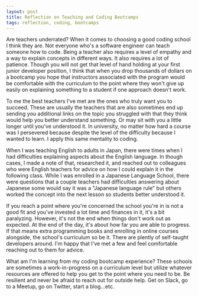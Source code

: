 ```yaml
---
layout: post
title: Reflection on Teaching and Coding Bootcamps
tags: reflection, coding, bootcamps
---
```


Are teachers underrated? When it comes to choosing a good coding school I think they are. Not everyone who's a software engineer can teach someone how to code. Being a teacher also requires a level of empathy and a way to explain concepts in different ways. It also requires a lot of patience. Though you will not get that level of hand holding at your first junior developer position, I think that when you drop thousands of dollars on a bootcamp you hope that instructors associated with the program would be comfortable with the curriculum to the point where they won't give up easily on explaining something to a student if one approach doesn't work.

To me the best teachers I've met are the ones who truly want you to succeed. These are usually the teachers that are also sometimes end up sending you additional links on the topic you struggled with that they think would help you better understand something. Or may sit with you a little longer until you've understood it. In university, no matter how hard a course was I persevered because despite the level of the difficulty because I wanted to learn. I apply this same mentality to coding.

When I was teaching English to adults in Japan, there were times when I had difficulties explaining aspects about the English language. In though cases, I made a note of that, researched it, and reached out to colleagues who were English teachers for advice on how I could explain it in the following class. While I was enrolled in a Japanese Language School, there were questions that a couple teachers had difficulties answering about Japanese some would say it was a "Japanese language rule" but others worked the concept into the next lesson so students better understood it.

If you reach a point where you're concerned the school you're in is not a good fit and you've invested a lot time and finances in it, it's a bit paralyzing. However, it's not the end when things don't work out as expected. At the end of the day, it's about how far you are able to progress. If that means extra programming books and enrolling in online courses alongside, the school's curriculum so be it. There are plently of self-taught developers around. I'm happy that I've met a few and feel comfortable reaching out to them for advice.

What am I'm learning from my coding bootcamp experience? These schools are sometimes a work-in-progress on a curriculum level but utilize whatever resources are offered to help you get to the point where you need to be. Be resilient and never be afraid to reach out for outside help. Get on Slack, go to a Meetup, go on Twitter, start a blog...etc.